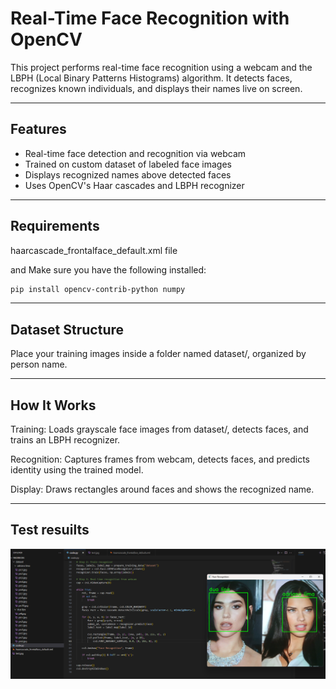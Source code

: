 # Real-Time Face Recognition with OpenCV

This project performs real-time face recognition using a webcam and the LBPH (Local Binary Patterns Histograms) algorithm. It detects faces, recognizes known individuals, and displays their names live on screen.

---

## Features

- Real-time face detection and recognition via webcam
- Trained on custom dataset of labeled face images
- Displays recognized names above detected faces
- Uses OpenCV's Haar cascades and LBPH recognizer

---

## Requirements

haarcascade_frontalface_default.xml file 


 and Make sure you have the following installed:

```bash
pip install opencv-contrib-python numpy
```

---

## Dataset Structure

Place your training images inside a folder named dataset/, organized by person name.

---

## How It Works

Training: Loads grayscale face images from dataset/, detects faces, and trains an LBPH recognizer.

Recognition: Captures frames from webcam, detects faces, and predicts identity using the trained model.

Display: Draws rectangles around faces and shows the recognized name.

---

## Test resuilts
![face recog. test](https://github.com/shouqalhabs/Real-Time-Face-Recognition-with-OpenCV/blob/main/facerecog_test.png?raw=true)
